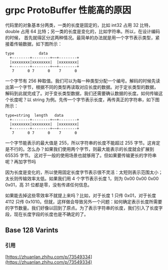 # grpc ProtoBuffer 性能高的原因

代码里的对象基本分两类，一类的长度是固定的，比如 int32 占用 32 比特，double 占用 64 比特；另一类的长度是变化的，比如字符串。所以，在设计编码的时候， 首先就得区分这两种情况。最简单的办法就是用一个字节表示类型，紧接着传输数据，如下图所示：

```text
type           data
  +--------+--------+~~+--------+
  |xxxxxxxx|xxxxxxxx|  |xxxxxxxx|
  +--------+--------+~~+--------+
   7      0 7      0    7      0
```

一个字节有 256 种取值。我们可以为每一种类型分配一个编号。解码的时候先读出第一个字节，根据不同的类型再读取对应长度的数据。对于定长类型的数据， 解码到此就完成了。对于变长类型数据，我们还需要确认数据的长度。如何传输这个长度呢？以 string 为例。先传一个字节表示长度，再传真正的字符串，如下图所示：

```text
type=string  length   data
  +--------+--------+~~+--------+
  |xxxxxxxx|xxxxxxxx|  |xxxxxxxx|
  +--------+--------+~~+--------+
   7      0 7      0    7      0
```

一个字节能表示的最大值是 255，所以字符串的长度不能超过 255 字节。这肯定是不行的。怎么办？如果我们使用两个字节，则最大能表示的长度就会扩展到 65535 字节。 这对于一般的使用场景也就够用了。但如果要传输更长的字符串呢？再加字节吗

因为长度是变化的，所以使用固定长度字节表示很不灵活：太短则表示范围太小；太长则传输效率太低。如果我们用 4 个字节表示长度 1，则为 0x00 0x00 0x00 0x01，高 31 位都是零，没有传递任何信息。

如果能去掉这些零效率不就提上来吗？比如，对于长度 1 只传 0x01，对于长度 4112 只传 0x1010。但就，这样做会导致另外一个问题：如何确定表示长度所需要的字节数量。我们好像以回到了原点。为了表示字符串的长度，我们引入了长度字段，现在长度字段的长度也是不确定的了。

## Base 128 Varints

### 引用

[https://zhuanlan.zhihu.com/p/73549334](https://zhuanlan.zhihu.com/p/73549334)

